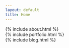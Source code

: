 ```yaml
---
layout: default
title: Home
---
```


<div class="left-show-on-scroll">
  {% include about.html %}
</div>
<div class="left-show-on-scroll">
  {% include portfolio.html %}
</div>
<div class="left-show-on-scroll">
  {% include blog.html %}
</div>